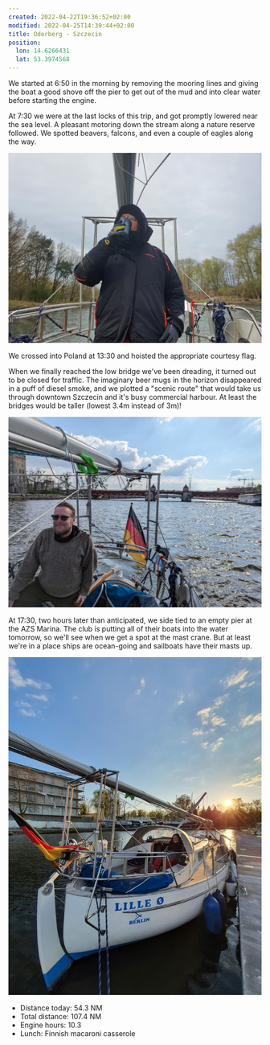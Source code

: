 ```yaml
---
created: 2022-04-22T19:36:52+02:00
modified: 2022-04-25T14:39:44+02:00
title: Oderberg - Szczecin
position:
  lon: 14.6266431
  lat: 53.3974568
---
```


We started at 6:50 in the morning by removing the mooring lines and giving the boat a good shove off the pier to get out of the mud and into clear water before starting the engine.

At 7:30 we were at the last locks of this trip, and got promptly lowered near the sea level. A pleasant motoring down the stream along a nature reserve followed. We spotted beavers, falcons, and even a couple of eagles along the way.

![Motoring down the West Oder](../2022/a3b9ca1d49802ccd5186a1f0839523a4.jpg)

We crossed into Poland at 13:30 and hoisted the appropriate courtesy flag.

When we finally reached the low bridge we've been dreading, it turned out to be closed for traffic. The imaginary beer mugs in the horizon disappeared in a puff of diesel smoke, and we plotted a "scenic route" that would take us through downtown Szczecin and it's busy commercial harbour. At least the bridges would be taller (lowest 3.4m instead of 3m)!

![Szczecin sightseeing](../2022/5436f0ff9786957861b0438d721f9360.jpg)

At 17:30, two hours later than anticipated, we side tied to an empty pier at the AZS Marina. The club is putting all of their boats into the water tomorrow, so we'll see when we get a spot at the mast crane. But at least we're in a place ships are ocean-going and sailboats have their masts up.

![In AZS marina](../2022/68be0eaa627c465111bebb05857884da.jpg)

* Distance today: 54.3 NM
* Total distance: 107.4 NM
* Engine hours: 10.3
* Lunch: Finnish macaroni casserole
